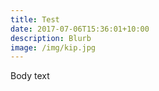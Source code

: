 ```yaml
---
title: Test
date: 2017-07-06T15:36:01+10:00
description: Blurb
image: /img/kip.jpg
---
```


Body text